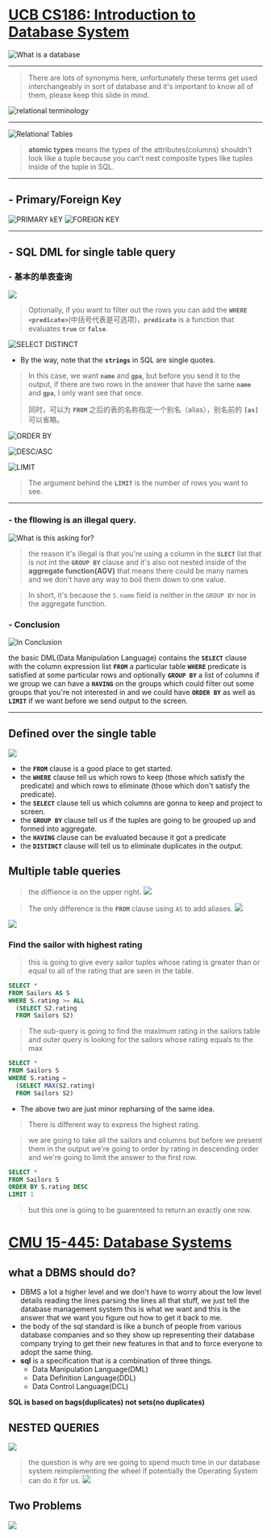 # [UCB CS186: Introduction to Database System](https://www.bilibili.com/video/BV13a411c7Qo)
![What is a database](./DatabaseSystem.assets/image.png)
***
>There are lots of synonyms here, unfortunately these terms get used interchangeably in sort of database and it's important to know all of them, please keep this slide in mind.

![relational terminology](./DatabaseSystem.assets/image2.png)
***

![Relational Tables](./DatabaseSystem.assets/Snipaste_2023-09-13_13-31-32.png)
> **atomic types** means the types of the attributes(columns) shouldn't look like a tuple because you can't nest composite types like tuples inside of the tuple in SQL.
***

## - Primary/Foreign Key
![PRIMARY kEY](./DatabaseSystem.assets/Snipaste_2023-09-13_15-31-01.png)
![FOREIGN KEY](./DatabaseSystem.assets/Snipaste_2023-09-13_15-31-49.png)
***

## - SQL DML for single table query
### - 基本的单表查询

![](./DatabaseSystem.assets/Snipaste_2023-09-13_15-42-43.png)
> Optionally, if you want to filter out the rows you can add the **`WHERE <predicate>`**(中括号代表是可选项)，**`predicate`** is a function that evaluates **`true`** or **`false`**. 

![SELECT DISTINCT](./DatabaseSystem.assets/Snipaste_2023-09-13_15-54-13.png)
- By the way, note that the **`strings`** in SQL are single quotes.
> In this case, we want **`name`** and **`gpa`**, but before you send it to the output, if there are two rows in the answer that have the same **`name`** and **`gpa`**, I only want see that once.
> 
> 同时，可以为 **`FROM`** 之后的表的名称指定一个别名（alias），别名前的 **`[as]`** 可以省略。

![ORDER BY](./DatabaseSystem.assets/Snipaste_2023-09-13_16-18-00.png)

![DESC/ASC](./DatabaseSystem.assets/Snipaste_2023-09-13_16-20-30.png)

![LIMIT](./DatabaseSystem.assets/Snipaste_2023-09-13_16-22-56.png)
> The argument behind the **`LIMIT`** is the number of rows you want to see.
***

### - the fllowing is an illegal query.
![What is this asking for?](./DatabaseSystem.assets/Snipaste_2023-09-13_21-32-55.png) 
> the reason it's illegal is that you're using a column in the **`SLECT`** list that is not int the **`GROUP BY`** clause and it's also not nested inside of the **aggregate function(AGV)** that means there could be many names and we don't have any way to boil them down to one value.

>In short, it's because the `S.name` field is neither in the `GROUP BY` nor in the aggregate function.  

### - Conclusion
![In Conclusion](./DatabaseSystem.assets/Snipaste_2023-09-13_21-44-24.png)

the basic DML(Data Manipulation Language) contains the **`SELECT`** clause with the column expression list **`FROM`** a particular table **`WHERE`** predicate is satisfied at some particular rows and optionally **`GROUP BY`** a list of columns if we group we can have a **`HAVING`** on the groups which could filter out some groups that you're not interested in and we could have **`ORDER BY`** as well as **`LIMIT`** if we want before we send output to the screen. 
***

## Defined over the single table

![](./DatabaseSystem.assets/Snipaste_2023-09-14_00-32-40.png)
- the **`FROM`** clause is a good place to get started.
- the **`WHERE`** clause tell us which rows to keep (those which satisfy the predicate) and which rows to eliminate (those which don't satisfy the predicate).
- the **`SELECT`** clause tell us which columns are gonna to keep and project to screen. 
- the **`GROUP BY`** clause tell us if the tuples are going to be grouped up and formed into aggregate.
- the **`HAVING`** clause can be evaluated because it got a predicate
- the **`DISTINCT`** clause will tell us to eliminate duplicates in the output.

## Multiple table queries
> the diffience is on the upper right.
![](./DatabaseSystem.assets/Snipaste_2023-09-14_08-11-35.png)

> The only difference is the **`FROM`** clause using `AS` to add aliases. 
![](./DatabaseSystem.assets/Snipaste_2023-09-14_08-32-17.png)

![](./DatabaseSystem.assets/Snipaste_2023-09-14_08-42-06.png)


### Find the sailor with highest rating
> this is going to give every sailor tuples whose rating is greater than or equal to all of the rating that are seen in the table.
```SQL
SELECT *
FROM Sailors AS S
WHERE S.rating >= ALL
  (SELECT S2.rating
  FROM Sailors S2)
```
> The sub-query is going to find the maximum rating in the sailors table and outer query is looking for the sailors whose rating equals to the max 
```SQL
SELECT *
FROM Sailors S
WHERE S.rating = 
  (SELECT MAX(S2.rating)
  FROM Sailors S2)
```
- The above two are just minor repharsing of the same idea.
> There is different way to express the highest rating.

> we are going to take all the sailors and columns but before we present them in the output we're going to order by rating in descending order and we're going to limit the answer to the first row.
```SQL
SELECT *
FROM Sailors S
ORDER BY S.rating DESC
LIMIT 1
```
> but this one is going to be guarenteed to return an exactly one row.



# [CMU 15-445: Database Systems](https://www.bilibili.com/video/BV1Cp4y1C7dv/?spm_id_from)
## what a DBMS should do? 
- DBMS a lot a higher level and we don't have to worry about the low level details reading the lines parsing the lines all that stuff, we just tell the database management system this is what we want and this is the answer that we want you figure out how to get it back to me.
- the body of the sql standard is like a bunch of people from various database companies and so they show up representing their database company trying to get their new features in that and to force everyone to adopt the same thing.
- **sql** is a specification that is a combination of three things.
  - Data Manipulation Language(DML)
  - Data Definition Language(DDL)
  - Data Control Language(DCL)

**SQL is based on bags(duplicates) not sets(no duplicates)**

## NESTED QUERIES

![](./DatabaseSystem.assets/Snipaste_2023-09-14_14-27-20.png)

> the question is why are we going to spend much time in our database system reimplementing the wheel if potentially the Operating System can do it for us.
![](./DatabaseSystem.assets/Snipaste_2023-09-16_14-38-47.png)

## Two Problems
![](./DatabaseSystem.assets/Snipaste_2023-09-16_16-01-45.png)